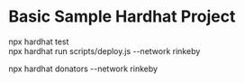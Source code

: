 # Basic Sample Hardhat Project

npx hardhat test  
npx hardhat run scripts/deploy.js --network rinkeby  

npx hardhat donators --network rinkeby  
